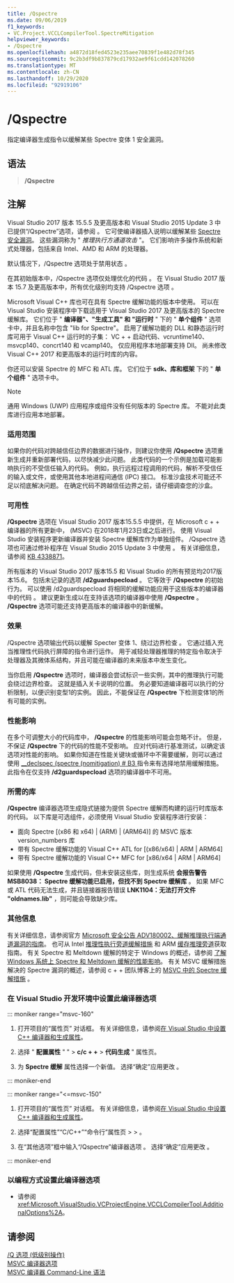 ```yaml
---
title: /Qspectre
ms.date: 09/06/2019
f1_keywords:
- VC.Project.VCCLCompilerTool.SpectreMitigation
helpviewer_keywords:
- /Qspectre
ms.openlocfilehash: a4872d18fed4523e235aee70839f1e482d78f345
ms.sourcegitcommit: 9c2b3df9b837879cd17932ae9f61cdd142078260
ms.translationtype: MT
ms.contentlocale: zh-CN
ms.lasthandoff: 10/29/2020
ms.locfileid: "92919106"
---
```

# <a name="qspectre"></a>/Qspectre

指定编译器生成指令以缓解某些 Spectre 变体 1 安全漏洞。

## <a name="syntax"></a>语法

> **/Qspectre**

## <a name="remarks"></a>注解

Visual Studio 2017 版本 15.5.5 及更高版本和 Visual Studio 2015 Update 3 中已提供“/Qspectre”选项，请参阅  。 它可使编译器插入说明以缓解某些 [Spectre 安全漏洞](https://spectreattack.com/spectre.pdf)。 这些漏洞称为 " *推理执行方通道攻击* "。 它们影响许多操作系统和新式处理器，包括来自 Intel、AMD 和 ARM 的处理器。

默认情况下，/Qspectre 选项处于禁用状态  。

在其初始版本中，/Qspectre 选项仅处理优化的代码  。 在 Visual Studio 2017 版本 15.7 及更高版本中，所有优化级别均支持 /Qspectre 选项  。

Microsoft Visual C++ 库也可在具有 Spectre 缓解功能的版本中使用。 可以在 Visual Studio 安装程序中下载适用于 Visual Studio 2017 及更高版本的 Spectre 缓解库。 它们位于 " **编译器"、"生成工具" 和 "运行时** " 下的 " **单个组件** " 选项卡中，并且名称中包含 "lib for Spectre"。 启用了缓解功能的 DLL 和静态运行时库可用于 Visual C++ 运行时的子集： VC + + 启动代码、vcruntime140、msvcp140、concrt140 和 vcamp140。 仅应用程序本地部署支持 Dll。 尚未修改 Visual C++ 2017 和更高版本的运行时库的内容。

你还可以安装 Spectre 的 MFC 和 ATL 库。 它们位于 **sdk、库和框架** 下的 " **单个组件** " 选项卡中。

> [!NOTE]
> 通用 Windows (UWP) 应用程序或组件没有任何版本的 Spectre 库。 不能对此类库进行应用本地部署。

### <a name="applicability"></a>适用范围

如果你的代码对跨越信任边界的数据进行操作，则建议你使用 **/Qspectre** 选项重新生成并重新部署代码，以尽快减少此问题。 此类代码的一个示例是加载可能影响执行的不受信任输入的代码。 例如，执行远程过程调用的代码，解析不受信任的输入或文件，或使用其他本地进程间通信 (IPC) 接口。 标准沙盒技术可能还不足以彻底解决问题。 在确定代码不跨越信任边界之前，请仔细调查您的沙盒。

### <a name="availability"></a>可用性

**/Qspectre** 选项在 Visual Studio 2017 版本15.5.5 中提供，在 Microsoft c + + 编译器的所有更新中， (MSVC) 在2018年1月23日或之后进行。 使用 Visual Studio 安装程序更新编译器并安装 Spectre 缓解库作为单独组件。 /Qspectre 选项也可通过修补程序在 Visual Studio 2015 Update 3 中使用  。 有关详细信息，请参阅 [KB 4338871](https://support.microsoft.com/help/4338871)。

所有版本的 Visual Studio 2017 版本15.5 和 Visual Studio 的所有预览均2017版本15.6。 包括未记录的选项 **/d2guardspecload** 。 它等效于 **/Qspectre** 的初始行为。 可以使用 /d2guardspecload 将相同的缓解功能应用于这些版本的编译器中的代码  。 建议更新生成以在支持该选项的编译器中使用 **/Qspectre** 。 **/Qspectre** 选项可能还支持更高版本的编译器中的新缓解。

### <a name="effect"></a>效果

/Qspectre 选项输出代码以缓解 Specter 变体 1、绕过边界检查  。 它通过插入充当推理性代码执行屏障的指令进行运作。 用于减轻处理器推理的特定指令取决于处理器及其微体系结构，并且可能在编译器的未来版本中发生变化。

当你启用 **/Qspectre** 选项时，编译器会尝试标识一些实例，其中的推理执行可能会绕过边界检查。 这就是插入关卡说明的位置。 务必要知道编译器可以执行的分析限制，以便识别变型1的实例。 因此，不能保证在 **/Qspectre** 下检测变体1的所有可能的实例。

### <a name="performance-impact"></a>性能影响

在多个可调整大小的代码库中， **/Qspectre** 的性能影响可能会忽略不计。 但是，不保证 **/Qspectre** 下的代码的性能不受影响。 应对代码进行基准测试，以确定该选项对性能的影响。 如果你知道在性能关键块或循环中不需要缓解，则可以通过使用 [__declspec (spectre (nomitigation) # B3 ](../../cpp/spectre.md) 指令来有选择地禁用缓解措施。 此指令在仅支持 **/d2guardspecload** 选项的编译器中不可用。

### <a name="required-libraries"></a>所需的库

**/Qspectre** 编译器选项生成隐式链接为提供 Spectre 缓解而构建的运行时库版本的代码。 以下库是可选组件，必须使用 Visual Studio 安装程序进行安装：

- 面向 Spectre \[(x86 和 x64) | (ARM) | (ARM64)] 的 MSVC 版本 version_numbers 库 
- 带有 Spectre 缓解功能的 Visual C++ ATL for \[(x86/x64) | ARM | ARM64]
- 带有 Spectre 缓解功能的 Visual C++ MFC for \[x86/x64 | ARM | ARM64]

如果使用 **/Qspectre** 生成代码，但未安装这些库，则生成系统 **会报告警告 MSB8038： Spectre 缓解功能已启用，但找不到 Spectre 缓解库** 。 如果 MFC 或 ATL 代码无法生成，并且链接器报告错误 **LNK1104：无法打开文件 "oldnames.lib"** ，则可能会导致缺少库。

### <a name="additional-information"></a>其他信息

有关详细信息，请参阅官方 [Microsoft 安全公告 ADV180002、缓解推理执行端通道漏洞的指南](https://portal.msrc.microsoft.com/en-US/security-guidance/advisory/ADV180002)。 也可从 Intel [推理性执行旁道缓解措施](https://software.intel.com/sites/default/files/managed/c5/63/336996-Speculative-Execution-Side-Channel-Mitigations.pdf) 和 ARM [缓存推理旁道](https://developer.arm.com/-/media/Files/pdf/Cache_Speculation_Side-channels.pdf)获取指南。 有关 Spectre 和 Meltdown 缓解的特定于 Windows 的概述，请参阅 [了解 Windows 系统上 Spectre 和 Meltdown 缓解的性能影响](https://www.microsoft.com/security/blog/2018/01/09/understanding-the-performance-impact-of-spectre-and-meltdown-mitigations-on-windows-systems/)。 有关 MSVC 缓解措施解决的 Spectre 漏洞的概述，请参阅 c + + 团队博客上的 [MSVC 中的 Spectre 缓解措施](https://devblogs.microsoft.com/cppblog/spectre-mitigations-in-msvc./) 。

### <a name="to-set-this-compiler-option-in-the-visual-studio-development-environment"></a>在 Visual Studio 开发环境中设置此编译器选项

::: moniker range="msvc-160"

1. 打开项目的“属性页”  对话框。 有关详细信息，请参阅[在 Visual Studio 中设置 C++ 编译器和生成属性](../working-with-project-properties.md)。

1. 选择 " **配置属性** " " > **c/c + +** > **代码生成** " 属性页。

1. 为 **Spectre 缓解** 属性选择一个新值。 选择“确定”应用更改  。

::: moniker-end

::: moniker range="<=msvc-150"

1. 打开项目的“属性页”  对话框。 有关详细信息，请参阅[在 Visual Studio 中设置 C++ 编译器和生成属性](../working-with-project-properties.md)。

1. 选择“配置属性”“C/C++”“命令行”属性页  >  >  。

1. 在“其他选项”框中输入“/Qspectre”编译器选项  。 选择“确定”应用更改  。

::: moniker-end

### <a name="to-set-this-compiler-option-programmatically"></a>以编程方式设置此编译器选项

- 请参阅 <xref:Microsoft.VisualStudio.VCProjectEngine.VCCLCompilerTool.AdditionalOptions%2A>。

## <a name="see-also"></a>请参阅

[/Q 选项 (低级别操作) ](q-options-low-level-operations.md)<br/>
[MSVC 编译器选项](compiler-options.md)<br/>
[MSVC 编译器 Command-Line 语法](compiler-command-line-syntax.md)
